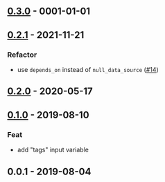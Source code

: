 <a name="0.3.0"></a>
## [0.3.0] - 0001-01-01

<a name="0.2.1"></a>
## [0.2.1] - 2021-11-21
### Refactor
- use `depends_on` instead of `null_data_source` ([#14](https://github.com/nozaq/terraform-aws-secure-baseline/issues/14))


<a name="0.2.0"></a>
## [0.2.0] - 2020-05-17

<a name="0.1.0"></a>
## [0.1.0] - 2019-08-10
### Feat
- add "tags" input variable


<a name="0.0.1"></a>
## 0.0.1 - 2019-08-04

[Unreleased]: https://github.com/nozaq/terraform-aws-secure-baseline/compare/0.3.0...HEAD
[0.3.0]: https://github.com/nozaq/terraform-aws-secure-baseline/compare/0.2.1...0.3.0
[0.2.1]: https://github.com/nozaq/terraform-aws-secure-baseline/compare/0.2.0...0.2.1
[0.2.0]: https://github.com/nozaq/terraform-aws-secure-baseline/compare/0.1.0...0.2.0
[0.1.0]: https://github.com/nozaq/terraform-aws-secure-baseline/compare/0.0.1...0.1.0
